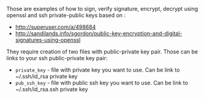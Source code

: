 Those are examples of how to sign, verify signature, encrypt, decrypt using openssl and ssh private-public keys based on :

* http://superuser.com/a/498684
* http://sandilands.info/sgordon/public-key-encryption-and-digital-signatures-using-openssl

They require creation of two files with public-private key pair. Those can be links to your ssh public-private key pair:
* `private_key` - file with private key you want to use. Can be link to ~/.ssh/id_rsa private key
* `pub_ssh_key` - file with public ssh key you want to use. Can be link to ~/.ssh/id_rsa.ssh private key
